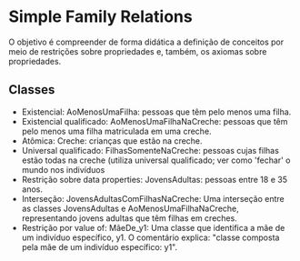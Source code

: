 # Simple Family Relations
O objetivo é compreender de forma didática a definição de conceitos por meio de restrições sobre propriedades e, também, os axiomas sobre propriedades.
## Classes
- Existencial: AoMenosUmaFilha: pessoas que têm pelo menos uma filha.
- Existencial qualificado: AoMenosUmaFilhaNaCreche: pessoas que têm pelo menos uma filha matriculada em uma creche. 
- Atômica: Creche: crianças que estão na creche. 
- Universal qualificado: FilhasSomenteNaCreche: pessoas cujas filhas estão todas na creche (utiliza universal qualificado; ver como 'fechar' o mundo nos indivíduos
- Restrição sobre data properties: JovensAdultas: pessoas entre 18 e 35 anos. 
- Interseção: JovensAdultasComFilhasNaCreche: Uma interseção entre as classes JovensAdultas e AoMenosUmaFilhaNaCreche, representando jovens adultas que têm filhas em creches.
- Restrição por value of: MãeDe_y1: Uma classe que identifica a mãe de um indivíduo específico, y1. O comentário explica: "classe composta pela mãe de um indivíduo específico: y1".
